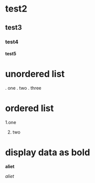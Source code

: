 # test2
## test3
### test4
#### test5
 # unordered list
 . one
  . two
  . three
 # ordered list

1.one

2. two
# display data as bold
 **aliet**
 
*aliet*
